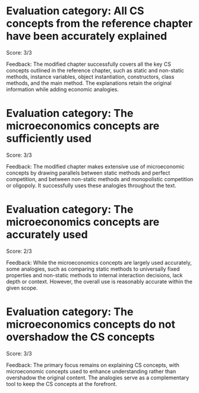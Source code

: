 # Evaluation category: All CS concepts from the reference chapter have been accurately explained

Score: 3/3

Feedback: The modified chapter successfully covers all the key CS concepts outlined in the reference chapter, such as static and non-static methods, instance variables, object instantiation, constructors, class methods, and the main method. The explanations retain the original information while adding economic analogies.

# Evaluation category: The microeconomics concepts are sufficiently used

Score: 3/3

Feedback: The modified chapter makes extensive use of microeconomic concepts by drawing parallels between static methods and perfect competition, and between non-static methods and monopolistic competition or oligopoly. It successfully uses these analogies throughout the text.

# Evaluation category: The microeconomics concepts are accurately used

Score: 2/3

Feedback: While the microeconomics concepts are largely used accurately, some analogies, such as comparing static methods to universally fixed properties and non-static methods to internal interaction decisions, lack depth or context. However, the overall use is reasonably accurate within the given scope.

# Evaluation category: The microeconomics concepts do not overshadow the CS concepts

Score: 3/3

Feedback: The primary focus remains on explaining CS concepts, with microeconomic concepts used to enhance understanding rather than overshadow the original content. The analogies serve as a complementary tool to keep the CS concepts at the forefront.

